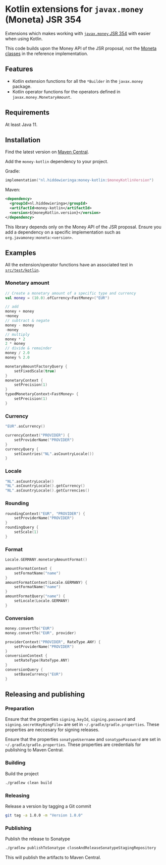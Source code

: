# Kotlin extensions for `javax.money` (Moneta) JSR 354

Extensions which makes working with [`javax.money` JSR 354](https://jcp.org/en/jsr/detail?id=354) with easier when using Kotlin.

This code builds upon the Money API of the JSR proposal, not the [Moneta classes](https://github.com/JavaMoney/jsr354-ri#readme) in the reference implementation.

## Features

- Kotlin extension functions for all the `*Builder` in the `javax.money` package.
- Kotlin operator functions for the operators defined in `javax.money.MonetaryAmount`.

## Requirements

At least Java 11.

## Installation

Find the latest version on [Maven Central](https://search.maven.org/artifact/nl.hiddewieringa/money-kotlin/).

Add the `money-kotlin` dependency to your project.

Gradle:
```kotlin
implementation("nl.hiddewieringa:money-kotlin:$moneyKotlinVersion")
```

Maven:
```xml
<dependency>
  <groupId>nl.hiddewieringa</groupId>
  <artifactId>money-kotlin</artifactId>
  <version>${moneyKotlin.version}</version>
</dependency>
```

This library depends only on the Money API of the JSR proposal. Ensure you add a dependency on a specific implementation such as `org.javamoney:moneta:<version>`.

## Examples

All the extension/operator functions have an associated test in [`src/test/kotlin`](src/test/kotlin).

### Monetary amount

```kotlin
// Create a monetary amount of a specific type and currency
val money = (10.0).ofCurrency<FastMoney>("EUR")

// add
money + money
+money
// subtract & negate
money - money
-money
// multiply
money * 2
2 * money
// divide & remainder
money / 2.0
money % 2.0

monetaryAmountFactoryQuery {
    setFixedScale(true)
}
monetaryContext {
    setPrecision(1)
}
typedMonetaryContext<FastMoney> {
    setPrecision(1)
}
```

### Currency

```kotlin
"EUR".asCurrency()

currencyContext("PROVIDER") {
    setProviderName("PROVIDER")
}
currencyQuery {
    setCountries("NL".asCountryLocale())
}
```

### Locale

```kotlin
"NL".asCountryLocale()
"NL".asCountryLocale().getCurrency()
"NL".asCountryLocale().getCurrencies()
```

### Rounding

```kotlin
roundingContext("EUR", "PROVIDER") {
    setProviderName("PROVIDER")
}
roundingQuery {
    setScale(1)
}
```

### Format

```kotlin
Locale.GERMANY.monetaryAmountFormat()

amountFormatContext {
    setFormatName("name")
}
amountFormatContext(Locale.GERMANY) {
    setFormatName("name")
}
amountFormatQuery("name") {
    setLocale(Locale.GERMANY)
}
```

### Conversion

```kotlin
money.convertTo("EUR")
money.convertTo("EUR", provider)

providerContext("PROVIDER", RateType.ANY) {
    setProviderName("PROVIDER")
}
conversionContext {
    setRateType(RateType.ANY)
}
conversionQuery {
    setBaseCurrency("EUR")
}
```

## Releasing and publishing

### Preparation

Ensure that the properties `signing.keyId`, `signing.password` and `signing.secretKeyRingFile=` are set in `~/.gradle/gradle.properties`.
These properties are neccesary for signing releases.

Ensure that the properties `sonatypeUsername` and `sonatypePassword` are set in `~/.gradle/gradle.properties`.
These properties are credentials for publishing to Maven Central.

### Building

Build the project
```bash
./gradlew clean build
```

### Releasing

Release a version by tagging a Git commit
```bash
git tag -a 1.0.0 -m "Version 1.0.0"
```

### Publishing

Publish the release to Sonatype
```bash
./gradlew publishToSonatype closeAndReleaseSonatypeStagingRepository
```
This will publish the artifacts to Maven Central.
